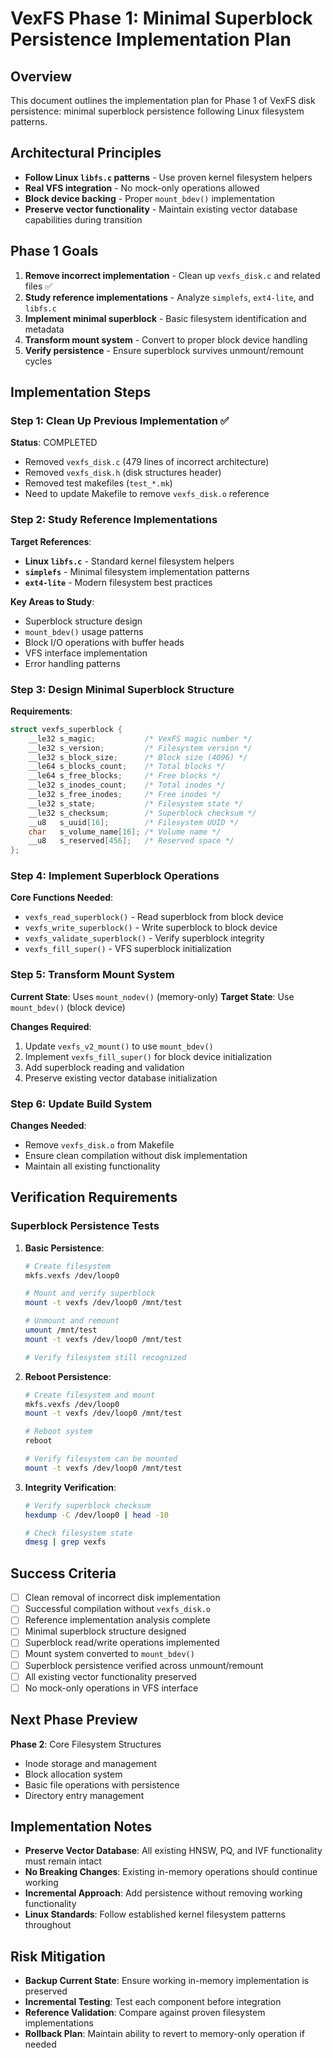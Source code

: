 # VexFS Phase 1: Minimal Superblock Persistence Implementation Plan

## Overview

This document outlines the implementation plan for Phase 1 of VexFS disk persistence: minimal superblock persistence following Linux filesystem patterns.

## Architectural Principles

- **Follow Linux `libfs.c` patterns** - Use proven kernel filesystem helpers
- **Real VFS integration** - No mock-only operations allowed
- **Block device backing** - Proper `mount_bdev()` implementation
- **Preserve vector functionality** - Maintain existing vector database capabilities during transition

## Phase 1 Goals

1. **Remove incorrect implementation** - Clean up `vexfs_disk.c` and related files ✅
2. **Study reference implementations** - Analyze `simplefs`, `ext4-lite`, and `libfs.c`
3. **Implement minimal superblock** - Basic filesystem identification and metadata
4. **Transform mount system** - Convert to proper block device handling
5. **Verify persistence** - Ensure superblock survives unmount/remount cycles

## Implementation Steps

### Step 1: Clean Up Previous Implementation ✅

**Status**: COMPLETED
- Removed `vexfs_disk.c` (479 lines of incorrect architecture)
- Removed `vexfs_disk.h` (disk structures header)
- Removed test makefiles (`test_*.mk`)
- Need to update Makefile to remove `vexfs_disk.o` reference

### Step 2: Study Reference Implementations

**Target References**:
- **Linux `libfs.c`** - Standard kernel filesystem helpers
- **`simplefs`** - Minimal filesystem implementation patterns
- **`ext4-lite`** - Modern filesystem best practices

**Key Areas to Study**:
- Superblock structure design
- `mount_bdev()` usage patterns
- Block I/O operations with buffer heads
- VFS interface implementation
- Error handling patterns

### Step 3: Design Minimal Superblock Structure

**Requirements**:
```c
struct vexfs_superblock {
    __le32 s_magic;           /* VexFS magic number */
    __le32 s_version;         /* Filesystem version */
    __le32 s_block_size;      /* Block size (4096) */
    __le64 s_blocks_count;    /* Total blocks */
    __le64 s_free_blocks;     /* Free blocks */
    __le32 s_inodes_count;    /* Total inodes */
    __le32 s_free_inodes;     /* Free inodes */
    __le32 s_state;           /* Filesystem state */
    __le32 s_checksum;        /* Superblock checksum */
    __u8   s_uuid[16];        /* Filesystem UUID */
    char   s_volume_name[16]; /* Volume name */
    __u8   s_reserved[456];   /* Reserved space */
};
```

### Step 4: Implement Superblock Operations

**Core Functions Needed**:
- `vexfs_read_superblock()` - Read superblock from block device
- `vexfs_write_superblock()` - Write superblock to block device
- `vexfs_validate_superblock()` - Verify superblock integrity
- `vexfs_fill_super()` - VFS superblock initialization

### Step 5: Transform Mount System

**Current State**: Uses `mount_nodev()` (memory-only)
**Target State**: Use `mount_bdev()` (block device)

**Changes Required**:
1. Update `vexfs_v2_mount()` to use `mount_bdev()`
2. Implement `vexfs_fill_super()` for block device initialization
3. Add superblock reading and validation
4. Preserve existing vector database initialization

### Step 6: Update Build System

**Changes Needed**:
- Remove `vexfs_disk.o` from Makefile
- Ensure clean compilation without disk implementation
- Maintain all existing functionality

## Verification Requirements

### Superblock Persistence Tests

1. **Basic Persistence**:
   ```bash
   # Create filesystem
   mkfs.vexfs /dev/loop0
   
   # Mount and verify superblock
   mount -t vexfs /dev/loop0 /mnt/test
   
   # Unmount and remount
   umount /mnt/test
   mount -t vexfs /dev/loop0 /mnt/test
   
   # Verify filesystem still recognized
   ```

2. **Reboot Persistence**:
   ```bash
   # Create filesystem and mount
   mkfs.vexfs /dev/loop0
   mount -t vexfs /dev/loop0 /mnt/test
   
   # Reboot system
   reboot
   
   # Verify filesystem can be mounted
   mount -t vexfs /dev/loop0 /mnt/test
   ```

3. **Integrity Verification**:
   ```bash
   # Verify superblock checksum
   hexdump -C /dev/loop0 | head -10
   
   # Check filesystem state
   dmesg | grep vexfs
   ```

## Success Criteria

- [ ] Clean removal of incorrect disk implementation
- [ ] Successful compilation without `vexfs_disk.o`
- [ ] Reference implementation analysis complete
- [ ] Minimal superblock structure designed
- [ ] Superblock read/write operations implemented
- [ ] Mount system converted to `mount_bdev()`
- [ ] Superblock persistence verified across unmount/remount
- [ ] All existing vector functionality preserved
- [ ] No mock-only operations in VFS interface

## Next Phase Preview

**Phase 2**: Core Filesystem Structures
- Inode storage and management
- Block allocation system
- Basic file operations with persistence
- Directory entry management

## Implementation Notes

- **Preserve Vector Database**: All existing HNSW, PQ, and IVF functionality must remain intact
- **No Breaking Changes**: Existing in-memory operations should continue working
- **Incremental Approach**: Add persistence without removing working functionality
- **Linux Standards**: Follow established kernel filesystem patterns throughout

## Risk Mitigation

- **Backup Current State**: Ensure working in-memory implementation is preserved
- **Incremental Testing**: Test each component before integration
- **Reference Validation**: Compare against proven filesystem implementations
- **Rollback Plan**: Maintain ability to revert to memory-only operation if needed